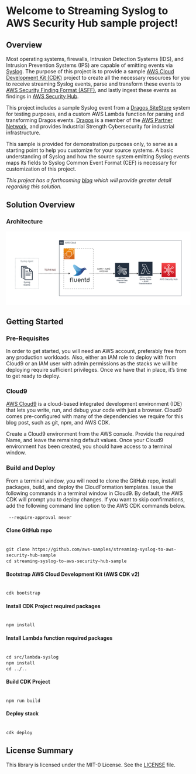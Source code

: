 # Welcome to Streaming Syslog to AWS Security Hub sample project!

## Overview

Most operating systems, firewalls, Intrusion Detection Systems (IDS), and Intrusion Prevention Systems (IPS) are capable of emitting events via [Syslog](https://en.wikipedia.org/wiki/Syslog). The purpose of this project is to provide a sample [AWS Cloud Development Kit (CDK)](https://aws.amazon.com/cdk/) project to create all the necessary resources for you to receive streaming Syslog events, parse and transform these events to [AWS Security Finding Format (ASFF)](https://docs.aws.amazon.com/securityhub/latest/userguide/securityhub-findings-format.html), and lastly ingest these events as findings in [AWS Security Hub](https://aws.amazon.com/security-hub/).

This project includes a sample Syslog event from a [Dragos SiteStore](https://www.dragos.com/) system for testing purposes, and a custom AWS Lambda function for parsing and transforming Dragos events. [Dragos](https://www.dragos.com/) is a member of the [AWS Partner Network](https://partners.amazonaws.com/partners/0010h00001jBdt3AAC/Dragos), and provides Industrial Strength Cybersecurity for industrial infrastructure. 

This sample is provided for demonstration purposes only, to serve as a starting point to help you customize for your source systems. A basic understanding of Syslog and how the source system emitting Syslog events maps its fields to Syslog Common Event Format (CEF) is necessary for customization of this project.

*This project has a forthcoming [blog](https://aws.amazon.com/blogs/) which will provide greater detail regarding this solution.*

## Solution Overview

### Architecture

<img src="./images/syslog-security-hub.png">

## Getting Started

### Pre-Requisites

In order to get started, you will need an AWS account, preferably free from any production workloads. Also, either an IAM role to deploy with from Cloud9 or an IAM user with admin permissions as the stacks we will be deploying require sufficient privileges.
Once we have that in place, it’s time to get ready to deploy.

### Cloud9
[AWS Cloud9](https://aws.amazon.com/cloud9/) is a cloud-based integrated development environment (IDE) that lets you write, run, and debug your code with just a browser. Cloud9 comes pre-configured with many of the dependencies we require for this blog post, such as git, npm, and AWS CDK.

Create a Cloud9 environment from the AWS console. Provide the required Name, and leave the remaining default values. Once your Cloud9 environment has been created, you should have access to a terminal window.

### Build and Deploy

From a terminal window, you will need to clone the GitHub repo, install packages, build, and deploy the CloudFormation templates. Issue the following commands in a terminal window in Cloud9. By default, the AWS CDK will prompt you to deploy changes. If you want to skip confirmations, add the following command line option to the AWS CDK commands below.
 
 <code> --require-approval never</code>

#### Clone GitHub repo
<pre><code>
git clone https://github.com/aws-samples/streaming-syslog-to-aws-security-hub-sample
cd streaming-syslog-to-aws-security-hub-sample
</code></pre>

#### Bootstrap AWS Cloud Development Kit (AWS CDK v2)
<pre><code>
cdk bootstrap
</code></pre>

#### Install CDK Project required packages
<pre><code>
npm install
</code></pre>

#### Install Lambda function required packages
<pre><code>
cd src/lambda-syslog
npm install
cd ../..
</code></pre>

#### Build CDK Project
<pre><code>
npm run build
</code></pre>

#### Deploy stack
<pre><code>
cdk deploy
</code></pre>

## License Summary

This library is licensed under the MIT-0 License. See the [LICENSE](./LICENSE) file.